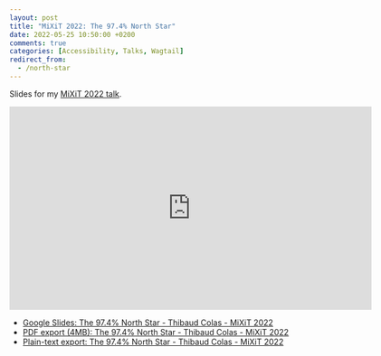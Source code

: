 ```yaml
---
layout: post
title: "MiXiT 2022: The 97.4% North Star"
date: 2022-05-25 10:50:00 +0200
comments: true
categories: [Accessibility, Talks, Wagtail]
redirect_from:
  - /north-star
---
```


Slides for my [MiXiT 2022 talk](https://mixitconf.org/fr/2022/the-97-4-north-star).

<!-- more -->

<iframe src="https://player.vimeo.com/video/726166919?h=c0d26f9453&title=0&byline=0&portrait=0" width="640" height="360" frameborder="0" allow="autoplay; fullscreen; picture-in-picture" allowfullscreen></iframe>

- [Google Slides: The 97.4% North Star - Thibaud Colas - MiXiT 2022](https://docs.google.com/presentation/d/1SdXC4eiPqhK3gvdV9pMsarEHqSzooPoUxRVoJrBT3iQ/edit?usp=sharing)
- [PDF export (4MB): The 97.4% North Star - Thibaud Colas - MiXiT 2022](https://drive.google.com/file/d/1TjCmQdEKC3pQ12N_ifRgGnReAnzvAGv_/view?usp=sharing)
- [Plain-text export: The 97.4% North Star - Thibaud Colas - MiXiT 2022](https://docs.google.com/document/d/1nGrmreQjwP3be5Y0LNW-WPU4lLv1Qsv5nozlBvEZQkw/edit?usp=sharing)
